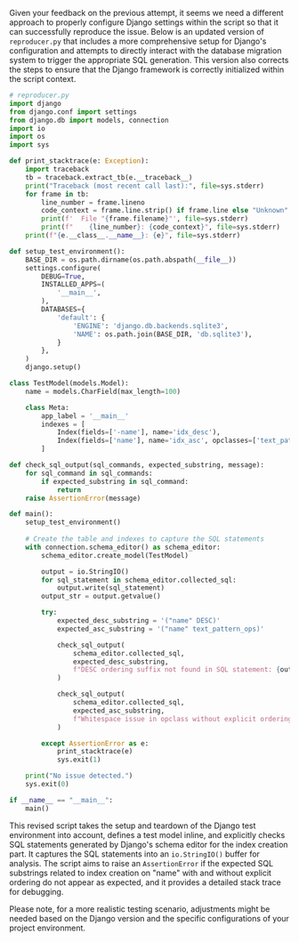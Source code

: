Given your feedback on the previous attempt, it seems we need a different approach to properly configure Django settings within the script so that it can successfully reproduce the issue. Below is an updated version of `reproducer.py` that includes a more comprehensive setup for Django's configuration and attempts to directly interact with the database migration system to trigger the appropriate SQL generation. This version also corrects the steps to ensure that the Django framework is correctly initialized within the script context.

```python
# reproducer.py
import django
from django.conf import settings
from django.db import models, connection
import io
import os
import sys

def print_stacktrace(e: Exception):
    import traceback
    tb = traceback.extract_tb(e.__traceback__)
    print("Traceback (most recent call last):", file=sys.stderr)
    for frame in tb:
        line_number = frame.lineno
        code_context = frame.line.strip() if frame.line else "Unknown"
        print(f'  File "{frame.filename}"', file=sys.stderr)
        print(f"    {line_number}: {code_context}", file=sys.stderr)
    print(f"{e.__class__.__name__}: {e}", file=sys.stderr)

def setup_test_environment():
    BASE_DIR = os.path.dirname(os.path.abspath(__file__))
    settings.configure(
        DEBUG=True,
        INSTALLED_APPS=(
            '__main__',
        ),
        DATABASES={
            'default': {
                'ENGINE': 'django.db.backends.sqlite3',
                'NAME': os.path.join(BASE_DIR, 'db.sqlite3'),
            }
        },
    )
    django.setup()

class TestModel(models.Model):
    name = models.CharField(max_length=100)

    class Meta:
        app_label = '__main__'
        indexes = [
            Index(fields=['-name'], name='idx_desc'),
            Index(fields=['name'], name='idx_asc', opclasses=['text_pattern_ops'])
        ]

def check_sql_output(sql_commands, expected_substring, message):
    for sql_command in sql_commands:
        if expected_substring in sql_command:
            return
    raise AssertionError(message)

def main():
    setup_test_environment()
    
    # Create the table and indexes to capture the SQL statements
    with connection.schema_editor() as schema_editor:
        schema_editor.create_model(TestModel)

        output = io.StringIO()
        for sql_statement in schema_editor.collected_sql:
            output.write(sql_statement)
        output_str = output.getvalue()

        try:
            expected_desc_substring = '("name" DESC)'
            expected_asc_substring = '("name" text_pattern_ops)'

            check_sql_output(
                schema_editor.collected_sql,
                expected_desc_substring,
                f"DESC ordering suffix not found in SQL statement: {output_str}"
            )

            check_sql_output(
                schema_editor.collected_sql,
                expected_asc_substring,
                f"Whitespace issue in opclass without explicit ordering: {output_str}"
            )

        except AssertionError as e:
            print_stacktrace(e)
            sys.exit(1)

    print("No issue detected.")
    sys.exit(0)

if __name__ == "__main__":
    main()
```

This revised script takes the setup and teardown of the Django test environment into account, defines a test model inline, and explicitly checks SQL statements generated by Django's schema editor for the index creation part. It captures the SQL statements into an `io.StringIO()` buffer for analysis. The script aims to raise an `AssertionError` if the expected SQL substrings related to index creation on "name" with and without explicit ordering do not appear as expected, and it provides a detailed stack trace for debugging.

Please note, for a more realistic testing scenario, adjustments might be needed based on the Django version and the specific configurations of your project environment.